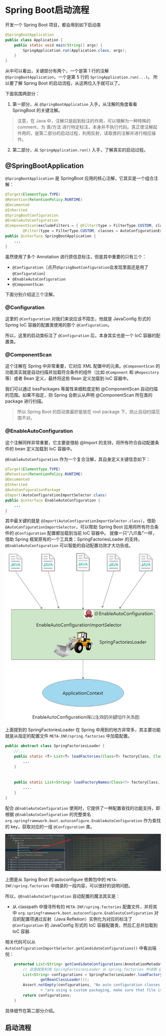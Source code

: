 # Spring Boot启动流程
开发一个 Spring Boot 项目，都会用到如下启动类
```java
@SpringBootApplication
public class Application {
    public static void main(String[] args) {
        SpringApplication.run(Application.class, args);
    }
}
```

从中可以看出，关键部分有两个，一个是第 1 行的注解 `@SpringBootApplication`，一个是第 5 行的 `SpringApplication.run(...)`。
所以要了解 Spring Boot 的启动流程，从这两位入手就可以了。

下面氛围两部分：
1. 第一部分，从 `@SpringBootApplication` 入手，从注解的角度看看 SpringBoot 的关键注解。
> 注意，在 Java 中，注解只是起到标注的作用，可以理解为一种特殊的 comment，为 类/方法 进行特定标注，本身并不执行代码。真正使注解起作用的，是第二部分的启动过程，利用反射，读取类的注解并进行相应操作。
2. 第二部分，从 `SpringApplication.run()` 入手，了解真实的启动过程。
## @SpringBootApplication
`@SpringBootApplication` 是 SpringBoot 应用的核心注解，它其实是一个组合注解：
```java
@Target(ElementType.TYPE)
@Retention(RetentionPolicy.RUNTIME)
@Documented
@Inherited
@SpringBootConfiguration
@EnableAutoConfiguration
@ComponentScan(excludeFilters = { @Filter(type = FilterType.CUSTOM, classes = TypeExcludeFilter.class),
		@Filter(type = FilterType.CUSTOM, classes = AutoConfigurationExcludeFilter.class) })
public @interface SpringBootApplication {
    ...
}
```
虽然使用了多个 Annotation 进行原信息标注，但是其中重要的只有三个：
* `@Configuration`（点开`@SpringBootConfiguration`会发现里面还是用了`@Configuration`）
* `@EnableAutoConfiguration`
* `@ComponentScan`

下面分别介绍这三个注解。

### @Configuration
这里的 `@Configuration` 对我们来说应该不陌生，他就是 JavaConfig 形式的 Spring IoC 容器的配置类使用的那个 `@Configuration`。

所以，这里的启动类标注了 `@Configuration` 后，本身其实也是一个 IoC 容器的配置类。

### @ComponentScan
这个注解在 Spring 中非常重要，它对应 XML 配置中的元素。`@ComponentScan` 的功能其实就是自动扫描并加载符合条件的组件（比如 `@Component` 和 `@Repository` 等）或者 Bean 定义，最终将这些 Bean 定义加载到 IoC 容器中。

我们可以通过 basPackages 等属性来细粒度定制 @ComponentScan 自动扫描的范围。如果不指定，则 Spring 会默认从声明 @ComponentScan 所在类的 package 进行扫描。

> 所以 Spring Boot 的启动类最好是放在 root package 下，防止自动扫描范围不对。

### @EnableAutoConfiguration
这个注解同样非常重要，它主要是借助 @Import 的支持，将所有符合自动配置条件的 bean 定义加载到 IoC 容器中。

`@EnableAutoConfiguration` 作为一个复合注解，其自身定义关键信息如下：
```java
@Target(ElementType.TYPE)
@Retention(RetentionPolicy.RUNTIME)
@Documented
@Inherited
@AutoConfigurationPackage
@Import(AutoConfigurationImportSelector.class)
public @interface EnableAutoConfiguration {
    ...
}
```
其中最关键的就是 `@Import(AutoConfigurationImportSelector.class)`，借助 `@AutoConfigurationImportSelector`，可以帮助 Spring Boot 应用将所有符合条件的 `@Configuration` 配置都加载到当前 IoC 容器中。
就像一只“八爪鱼”一样，借助 Spring 框架原有的一个工具类：SpringFactoriesLoader 的支持，`@EnableAutoConfiguration` 可以智能的自动配置功效才大功告成。

![EnableAutoConfiguration](./enableautoconfiguration.png)

上面提到的 SpringFactoriesLoader 在 Spring 中用到的地方非常多，其主要功能就是从指定的配置文件 `META-INF/spring.factories` 中加载配置。
```java
public abstract class SpringFactoriesLoader {
    //...
    public static <T> List<T> loadFactories(Class<T> factoryClass, ClassLoader classLoader) {
        ...
    }


    public static List<String> loadFactoryNames(Class<?> factoryClass, ClassLoader classLoader) {
        ....
    }
}
```
配合 `@EnableAutoConfiguration` 使用时，它提供了一种配置查找的功能支持，即根据 `@EnableAutoConfiguration` 的完整类名 `org.springframework.boot.autoconfigure.EnableAutoConfiguration` 作为查找的 key，获取对应的一组 `@Configuration` 类。

![SpringFactoriesLoader](./spring-factories-loader.jpeg)

上图是从 Spring Boot 的 autoconfigure 依赖包中的 `META-INF/spring.factories` 中摘录的一段内容，可以很好的说明问题。

所以，`@EnableAutoConfiguration` 自动配置的魔法其实是：
* 从 classpath 中搜寻所有的 `META-INF/spring.factories` 配置文件，并将其中 `org.springframework.boot.autoconfigure.EnableutoConfiguration` 对应的配置项通过反射（Java Refletion）实例化为对应的标注了 `@Configuration` 的 JavaConfig 形式的 IoC 容器配置类，然后汇总并加载到 IoC 容器.

相关代码可以从 `AutoConfigurationImportSelector.getCandidateConfigurations()` 中看出端倪：
```java
	protected List<String> getCandidateConfigurations(AnnotationMetadata metadata, AnnotationAttributes attributes) {
        // 这里就是利用 SpringFactoiresLoader 从 spring.factories 中读取 @EnableAutoConfiguration 的类
		List<String> configurations = SpringFactoriesLoader.loadFactoryNames(getSpringFactoriesLoaderFactoryClass(),
				getBeanClassLoader());
		Assert.notEmpty(configurations, "No auto configuration classes found in META-INF/spring.factories. If you "
				+ "are using a custom packaging, make sure that file is correct.");
		return configurations;
	}
```
具体细节在第二部分介绍。

## 启动流程
